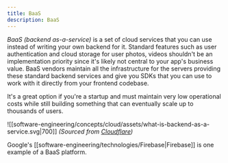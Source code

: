 ```yaml
---
title: BaaS
description: BaaS
---
```


*BaaS (backend as-a-service)* is a set of cloud services that you can use instead of writing your own backend for it. Standard features such as user authentication and cloud storage for user photos, videos shouldn't be an implementation priority since it's likely not central to your app's business value. BaaS vendors maintain all the infrastructure for the servers providing these standard backend services and give you SDKs that you can use to work with it directly from your frontend codebase.

It's a great option if you're a startup and must maintain very low operational costs while still building something that can eventually scale up to thousands of users.

![[software-engineering/concepts/cloud/assets/what-is-backend-as-a-service.svg|700]]
*(Sourced from [Cloudflare](https://www.cloudflare.com/learning/serverless/glossary/backend-as-a-service-baas/))*

Google's [[software-engineering/technologies/Firebase|Firebase]] is one example of a BaaS platform.
